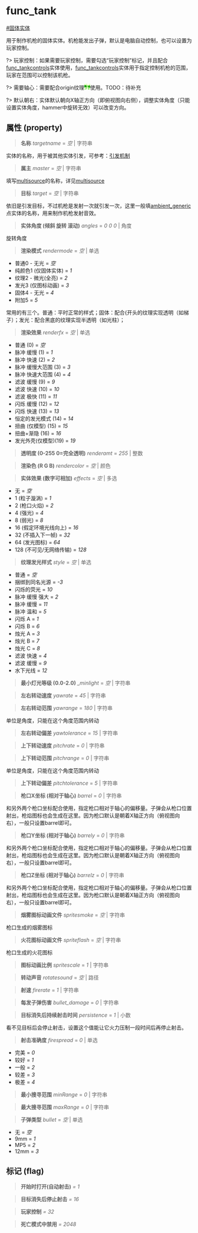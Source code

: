 # func_tank
[#固体实体](wiki/solid_entity)

用于制作机枪的固体实体。机枪能发出子弹，默认是电脑自动控制，也可以设置为玩家控制。

?> 玩家控制：如果需要玩家控制，需要勾选“玩家控制”标记，并且配合[func_tankcontrols](wiki/entity/func_tankcontrols)实体使用，[func_tankcontrols](wiki/entity/func_tankcontrols)实体用于指定控制机枪的范围，玩家在范围可以控制该机枪。

?> 需要轴心：需要配合origin纹理![origin](../../images/tex_origin.png)使用。TODO：待补充

?> 默认朝右：实体默认朝向X轴正方向（即俯视图向右侧），调整实体角度（只能设置实体角度，hammer中旋转无效）可以改变方向。

## 属性 (property)
> **名称** *targetname* = *空* | 字符串

实体的名称，用于被其他实体引发，可参考：[引发机制](wiki/trigger)

> **属主** *master* = *空* | 字符串

填写[multisource](wiki/entity/multisource)的名称，详见[multisource](wiki/entity/multisource)

> **目标** *target* = *空* | 字符串

依旧是引发目标，不过机枪是发射一次就引发一次，这里一般填[ambient_generic](wiki/entity/ambient_generic)点实体的名称，用来制作机枪发射音效。

> **实体角度 (倾斜 旋转 滚动)** *angles* = *0 0 0* | 角度

旋转角度

> **渲染模式** *rendermode* = *空* | 单选

- 普通0 - 无光 = *空*
- 纯颜色1 (仅固体实体) = *1*
- 纹理2 - 微光(全亮) = *2*
- 发光3 (仅图标动画) = *3*
- 固体4 - 无光 = *4*
- 附加5 = *5*

常用的有三个。普通：平时正常的样式；固体：配合{开头的纹理实现透明（如梯子）；发光：配合黑底的纹理实现半透明（如光柱）；

> **渲染效果** *renderfx* = *空* | 单选

- 普通 (0) = *空*
- 脉冲 缓慢 (1) = *1*
- 脉冲 快速 (2) = *2*
- 脉冲 缓慢大范围 (3) = *3*
- 脉冲 快速大范围 (4) = *4*
- 滤波 缓慢 (9) = *9*
- 滤波 快速 (10) = *10*
- 滤波 极快 (11) = *11*
- 闪烁 缓慢 (12) = *12*
- 闪烁 快速 (13) = *13*
- 恒定的发光模式 (14) = *14*
- 扭曲 (仅模型) (15) = *15*
- 扭曲+渐隐 (16) = *16*
- 发光外壳(仅模型)(19) = *19*

> **透明度 (0-255 0=完全透明)** *renderamt* = *255* | 整数

> **渲染色 (R G B)** *rendercolor* = *空* | 颜色

> **实体效果 (数字可相加)** *effects* = *空* | 多选

- 无 = *空*
- 1 (粒子漩涡) = *1*
- 2 (枪口火焰) = *2*
- 4 (强光) = *4*
- 8 (弱光) = *8*
- 16 (假定环境光线向上) = *16*
- 32 (不插入下一帧) = *32*
- 64 (发光图标) = *64*
- 128 (不可见/无网络传输) = *128*

> **纹理发光样式** *style* = *空* | 单选

- 普通 = *空*
- 捆绑到同名光源 = *-3*
- 闪烁的荧光 = *10*
- 脉冲 缓慢 强大 = *2*
- 脉冲 缓慢 = *11*
- 脉冲 温和 = *5*
- 闪烁 A = *1*
- 闪烁 B = *6*
- 烛光 A = *3*
- 烛光 B = *7*
- 烛光 C = *8*
- 滤波 快速 = *4*
- 滤波 缓慢 = *9*
- 水下光线 = *12*

> **最小灯光等级 (0.0-2.0)** *_minlight* = *空* | 字符串

> **左右转动速度** *yawrate* = *45* | 字符串

> **左右转动范围** *yawrange* = *180* | 字符串

单位是角度，只能在这个角度范围内转动

> **左右转动偏差** *yawtolerance* = *15* | 字符串

> **上下转动速度** *pitchrate* = *0* | 字符串

> **上下转动范围** *pitchrange* = *0* | 字符串

单位是角度，只能在这个角度范围内转动

> **上下转动偏差** *pitchtolerance* = *5* | 字符串

> **枪口X坐标 (相对于轴心)** *barrel* = *0* | 字符串

和另外两个枪口坐标配合使用，指定枪口相对于轴心的偏移量。子弹会从枪口位置射出，枪焰图标也会生成在这里。因为枪口默认是朝着X轴正方向（俯视图向右），一般只设置barrel即可。

> **枪口Y坐标 (相对于轴心)** *barrely* = *0* | 字符串

和另外两个枪口坐标配合使用，指定枪口相对于轴心的偏移量。子弹会从枪口位置射出，枪焰图标也会生成在这里。因为枪口默认是朝着X轴正方向（俯视图向右），一般只设置barrel即可。

> **枪口Z坐标 (相对于轴心)** *barrelz* = *0* | 字符串

和另外两个枪口坐标配合使用，指定枪口相对于轴心的偏移量。子弹会从枪口位置射出，枪焰图标也会生成在这里。因为枪口默认是朝着X轴正方向（俯视图向右），一般只设置barrel即可。

> **烟雾图标动画文件** *spritesmoke* = *空* | 字符串

枪口生成的烟雾图标

> **火花图标动画文件** *spriteflash* = *空* | 字符串

枪口生成的火花图标

> **图标动画比例** *spritescale* = *1* | 字符串

> **转动声音** *rotatesound* = *空* | 路径

> **射速** *firerate* = *1* | 字符串

> **每发子弹伤害** *bullet_damage* = *0* | 字符串

> **目标消失后持续射击时间** *persistence* = *1* | 小数

看不见目标后会停止射击，设置这个值能让它火力压制一段时间后再停止射击。

> **射击准确度** *firespread* = *0* | 单选

- 完美 = *0*
- 较好 = *1*
- 一般 = *2*
- 较差 = *3*
- 极差 = *4*

> **最小搜寻范围** *minRange* = *0* | 字符串

> **最大搜寻范围** *maxRange* = *0* | 字符串

> **子弹类型** *bullet* = *空* | 单选

- 无 = *空*
- 9mm = *1*
- MP5 = *2*
- 12mm = *3*

## 标记 (flag)
> **开始时打开(自动射击)** *= 1*

> **目标消失后停止射击** *= 16*

> **玩家控制** *= 32*

> **死亡模式中禁用** *= 2048*

